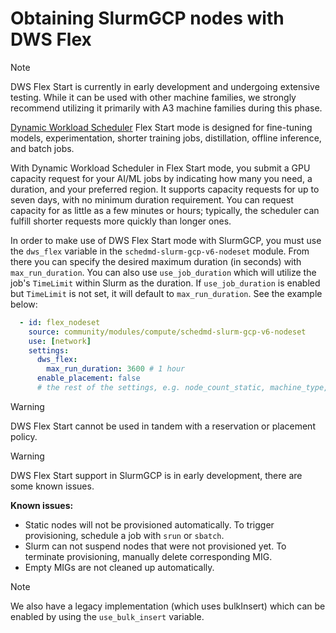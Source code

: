 # Obtaining SlurmGCP nodes with DWS Flex

> [!NOTE]
> DWS Flex Start is currently in early development and undergoing extensive testing. While it
> can be used with other machine families, we strongly recommend utilizing it primarily with
> A3 machine families during this phase.

[Dynamic Workload Scheduler](https://cloud.google.com/blog/products/compute/introducing-dynamic-workload-scheduler) Flex Start mode is designed for fine-tuning models, experimentation, shorter training jobs, distillation, offline inference, and batch jobs.

With Dynamic Workload Scheduler in Flex Start mode, you submit a GPU capacity request for your AI/ML jobs by indicating how many you need, a duration, and your preferred region. It supports capacity requests for up to seven days, with no minimum duration requirement. You can request capacity for as little as a few minutes or hours; typically, the scheduler can fulfill shorter requests more quickly than longer ones.

In order to make use of DWS Flex Start mode with SlurmGCP, you must use the `dws_flex` variable in the `schedmd-slurm-gcp-v6-nodeset` module. From there you can specify the desired maximum duration (in seconds) with `max_run_duration`. You can also use `use_job_duration` which will utilize the job's `TimeLimit` within Slurm as the duration. If `use_job_duration` is enabled but `TimeLimit` is not set, it will default to `max_run_duration`. See the example below:

```yaml
  - id: flex_nodeset
    source: community/modules/compute/schedmd-slurm-gcp-v6-nodeset
    use: [network]
    settings:
      dws_flex:
        max_run_duration: 3600 # 1 hour
      enable_placement: false
      # the rest of the settings, e.g. node_count_static, machine_type, additional_disks, etc.
```

> [!WARNING]
> DWS Flex Start cannot be used in tandem with a reservation or placement policy.
<p>

> [!WARNING]
> DWS Flex Start support in SlurmGCP is in early development, there are some known issues.

**Known issues:**

* Static nodes will not be provisioned automatically. To trigger provisioning, schedule a job with `srun` or `sbatch`.
* Slurm can not suspend nodes that were not provisioned yet. To terminate provisioning, manually delete corresponding MIG.
* Empty MIGs are not cleaned up automatically.

> [!NOTE]
> We also have a legacy implementation (which uses bulkInsert) which can be enabled by using the `use_bulk_insert` variable.
